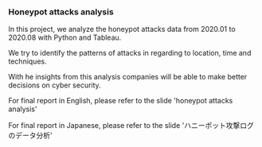 ### Honeypot attacks analysis

In this project, we analyze the honeypot attacks data from 2020.01 to 2020.08 with Python and Tableau.

We try to identify the patterns of attacks in regarding to location, time and techniques.

With he insights from this analysis companies will be able to make better decisions on cyber security. 

For final report in English, please refer to the slide 'honeypot attacks analysis'

For final report in Japanese, please refer to the slide 'ハニーポット攻撃ログのデータ分析'